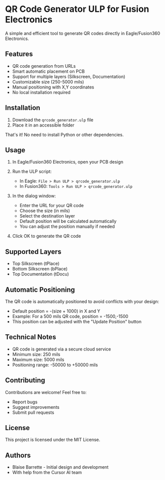 # QR Code Generator ULP for Fusion Electronics

A simple and efficient tool to generate QR codes directly in Eagle/Fusion360 Electronics.

## Features

- QR code generation from URLs
- Smart automatic placement on PCB
- Support for multiple layers (Silkscreen, Documentation)
- Customizable size (250-5000 mils)
- Manual positioning with X,Y coordinates
- No local installation required

## Installation

1. Download the `qrcode_generator.ulp` file
2. Place it in an accessible folder

That's it! No need to install Python or other dependencies.

## Usage

1. In Eagle/Fusion360 Electronics, open your PCB design
2. Run the ULP script:
   - In Eagle: `File > Run ULP > qrcode_generator.ulp`
   - In Fusion360: `Tools > Run ULP > qrcode_generator.ulp`

3. In the dialog window:
   - Enter the URL for your QR code
   - Choose the size (in mils)
   - Select the destination layer
   - Default position will be calculated automatically
   - You can adjust the position manually if needed

4. Click OK to generate the QR code

## Supported Layers

- Top Silkscreen (tPlace)
- Bottom Silkscreen (bPlace)
- Top Documentation (tDocu)

## Automatic Positioning

The QR code is automatically positioned to avoid conflicts with your design:
- Default position = -(size + 1000) in X and Y
- Example: For a 500 mils QR code, position = -1500,-1500
- This position can be adjusted with the "Update Position" button

## Technical Notes

- QR code is generated via a secure cloud service
- Minimum size: 250 mils
- Maximum size: 5000 mils
- Positioning range: -50000 to +50000 mils

## Contributing

Contributions are welcome! Feel free to:
- Report bugs
- Suggest improvements
- Submit pull requests

## License

This project is licensed under the MIT License.

## Authors

- Blaise Barrette - Initial design and development
- With help from the Cursor AI team